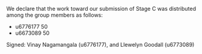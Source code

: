We declare that the work toward our submission of Stage C was distributed among the group members as follows:

* u6776177 50
* u6673089 50

Signed: Vinay Nagamangala (u6776177), and Llewelyn Goodall (u6773089)
